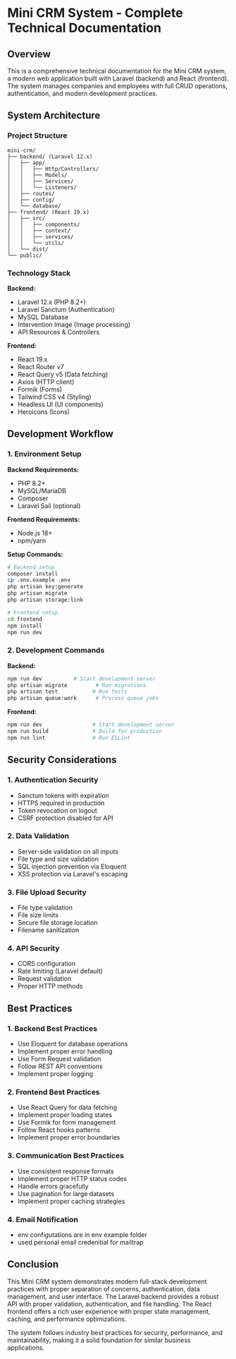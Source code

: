 # Mini CRM System - Complete Technical Documentation

## Overview

This is a comprehensive technical documentation for the Mini CRM system, a modern web application built with Laravel (backend) and React (frontend). The system manages companies and employees with full CRUD operations, authentication, and modern development practices.

## System Architecture

### Project Structure

```
mini-crm/
├── backend/ (Laravel 12.x)
│   ├── app/
│   │   ├── Http/Controllers/
│   │   ├── Models/
│   │   ├── Services/
│   │   └── Listeners/
│   ├── routes/
│   ├── config/
│   └── database/
├── frontend/ (React 19.x)
│   ├── src/
│   │   ├── components/
│   │   ├── context/
│   │   ├── services/
│   │   └── utils/
│   └── dist/
└── public/
```

### Technology Stack

**Backend:**

-   Laravel 12.x (PHP 8.2+)
-   Laravel Sanctum (Authentication)
-   MySQL Database
-   Intervention Image (Image processing)
-   API Resources & Controllers

**Frontend:**

-   React 19.x
-   React Router v7
-   React Query v5 (Data fetching)
-   Axios (HTTP client)
-   Formik (Forms)
-   Tailwind CSS v4 (Styling)
-   Headless UI (UI components)
-   Heroicons (Icons)

## Development Workflow

### 1. Environment Setup

**Backend Requirements:**

-   PHP 8.2+
-   MySQL/MariaDB
-   Composer
-   Laravel Sail (optional)

**Frontend Requirements:**

-   Node.js 18+
-   npm/yarn

**Setup Commands:**

```bash
# Backend setup
composer install
cp .env.example .env
php artisan key:generate
php artisan migrate
php artisan storage:link

# Frontend setup
cd frontend
npm install
npm run dev
```

### 2. Development Commands

**Backend:**

```bash
npm run dev          # Start development server
php artisan migrate         # Run migrations
php artisan test           # Run tests
php artisan queue:work      # Process queue jobs
```

**Frontend:**

```bash
npm run dev                # Start development server
npm run build              # Build for production
npm run lint               # Run ESLint
```

## Security Considerations

### 1. Authentication Security

-   Sanctum tokens with expiration
-   HTTPS required in production
-   Token revocation on logout
-   CSRF protection disabled for API

### 2. Data Validation

-   Server-side validation on all inputs
-   File type and size validation
-   SQL injection prevention via Eloquent
-   XSS protection via Laravel's escaping

### 3. File Upload Security

-   File type validation
-   File size limits
-   Secure file storage location
-   Filename sanitization

### 4. API Security

-   CORS configuration
-   Rate limiting (Laravel default)
-   Request validation
-   Proper HTTP methods

## Best Practices

### 1. Backend Best Practices

-   Use Eloquent for database operations
-   Implement proper error handling
-   Use Form Request validation
-   Follow REST API conventions
-   Implement proper logging

### 2. Frontend Best Practices

-   Use React Query for data fetching
-   Implement proper loading states
-   Use Formik for form management
-   Follow React hooks patterns
-   Implement proper error boundaries

### 3. Communication Best Practices

-   Use consistent response formats
-   Implement proper HTTP status codes
-   Handle errors gracefully
-   Use pagination for large datasets
-   Implement proper caching strategies

### 4. Email Notification

-   env configutations are in env example folder
-   used personal email credenitial for mailtrap

## Conclusion

This Mini CRM system demonstrates modern full-stack development practices with proper separation of concerns, authentication, data management, and user interface. The Laravel backend provides a robust API with proper validation, authentication, and file handling. The React frontend offers a rich user experience with proper state management, caching, and performance optimizations.

The system follows industry best practices for security, performance, and maintainability, making it a solid foundation for similar business applications.
